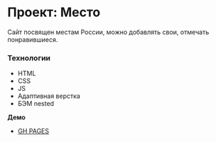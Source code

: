 # Проект: Место

Сайт посвящен местам России, можно добавлять свои, отмечать понравившиеся.

### Технологии

* HTML
* CSS
* JS
* Адаптивная верстка
* БЭМ nested

**Демо**

* [GH PAGES](https://vitland.github.io/mesto/)

